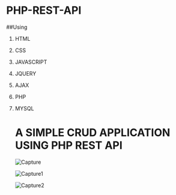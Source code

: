 # PHP-REST-API
##Using
1. HTML
2. CSS
3. JAVASCRIPT
4. JQUERY
5. AJAX
6. PHP
7. MYSQL

   # A SIMPLE CRUD APPLICATION USING PHP REST API

   ![Capture](https://github.com/GitHubsantu/PHP-REST-API/assets/74730415/7f7f17e5-43db-498c-9208-f7324a2e8c6a)

   ![Capture1](https://github.com/GitHubsantu/PHP-REST-API/assets/74730415/3fff5130-b772-4713-bc87-d9d93dd17dc8)


   ![Capture2](https://github.com/GitHubsantu/PHP-REST-API/assets/74730415/f3d5a8de-0e02-4fa5-bb42-dfbafc69392a)


